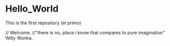 # Hello_World
This is the first repository (el primo)

// Welcome,
//"there is no, place i know that compares to pure imagination"  Willy Wonka.
